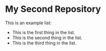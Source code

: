 # My Second Repository

This is an example list:
* This is the first thing in the list.
* This is the second thing in the list.
* This is the third thing in the list.
